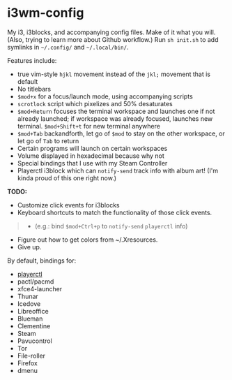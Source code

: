 # i3wm-config
My i3, i3blocks, and accompanying config files.  Make of it what you will. (Also, trying to learn
more about Github workflow.)  Run `sh init.sh` to add symlinks in `~/.config/` and `~/.local/bin/`.

Features include:
* true vim-style `hjkl` movement instead of the `jkl;` movement that is default
* No titlebars
* `$mod+x` for a focus/launch mode, using accompanying scripts
* `scrotlock` script which pixelizes and 50% desaturates
* `$mod+Return` focuses the terminal workspace and launches one if not already launched; if workspace was already focused, launches new terminal. `$mod+Shift+t` for new terminal anywhere
* `$mod+Tab` backandforth, let go of `$mod` to stay on the other workspace, or let go of `Tab` to return
* Certain programs will launch on certain workspaces
* Volume displayed in hexadecimal because why not
* Special bindings that I use with my Steam Controller
* Playerctl i3block which can `notify-send` track info with album art! (I'm kinda proud of this one right now.)

**TODO:**
* Customize click events for i3blocks
* Keyboard shortcuts to match the functionality of those click events.
> * (e.g.: bind `$mod+Ctrl+p` to  `notify-send` `playerctl` info)
* Figure out how to get colors from ~/.Xresources.
* Give up.

By default, bindings for:
* [playerctl](https://github.com/acrisci/playerctl)
* pactl/pacmd
* xfce4-launcher
* Thunar
* Icedove
* Libreoffice
* Blueman
* Clementine
* Steam
* Pavucontrol
* Tor
* File-roller
* Firefox
* dmenu
